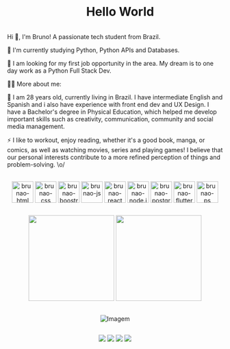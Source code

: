 <!--título-->
<div id="user-content-toc">
  <ul align="center">
    <summary><h1 style="display: inline-block">Hello World</h1></summary>
</div>

<p align="justify">
  Hi 👋, I'm Bruno! A passionate tech student from Brazil.

  🌱 I'm currently studying Python, Python APIs and Databases.

  🔭 I am looking for my first job opportunity in the area. My dream is to one day work as a Python Full Stack Dev.
</p>

👨‍💻 More about me:

💬 I am 28 years old, currently living in Brazil. I have intermediate English and Spanish and i also have experience with front end dev and UX Design. I have a Bachelor's degree in Physical Education, which helped me develop important skills such  as creativity, communication, community and social media management.

⚡ I like to workout, enjoy reading, whether it's a good book, manga, or comics, as well as watching movies, series and playing games! I believe that our personal interests contribute to a more refined perception of things and problem-solving. \o/
</details>

</p>

<div style="display: inline_block" align="center"><br>			
  <img align="center" alt="brunao-html" height="50" width="50" src="https://cdn.jsdelivr.net/gh/devicons/devicon@latest/icons/html5/html5-original-wordmark.svg">
  <img align="center" alt="brunao-css" height="50" width="50" src="https://cdn.jsdelivr.net/gh/devicons/devicon@latest/icons/css3/css3-original-wordmark.svg">
  <img align="center" alt="brunao-boostrap" height="50" width="50" src="https://cdn.jsdelivr.net/gh/devicons/devicon@latest/icons/bootstrap/bootstrap-original-wordmark.svg">
  <img align="center" alt="brunao-js" height="50" width="50" src="https://cdn.jsdelivr.net/gh/devicons/devicon@latest/icons/javascript/javascript-original.svg">
  <img align="center" alt="brunao-react" height="50" width="50" src="https://cdn.jsdelivr.net/gh/devicons/devicon@latest/icons/react/react-original-wordmark.svg">
  <img align="center" alt="brunao-node.js" height="50" width="50" src="https://cdn.jsdelivr.net/gh/devicons/devicon@latest/icons/nodejs/nodejs-original-wordmark.svg">
  <img align="center" alt="brunao-postgree" height="50" width="50" src="https://cdn.jsdelivr.net/gh/devicons/devicon@latest/icons/postgresql/postgresql-original-wordmark.svg">
  <img align="center" alt="brunao-flutter" height="50" width="50" src="https://cdn.jsdelivr.net/gh/devicons/devicon@latest/icons/flutter/flutter-original.svg">
  <img align="center" alt="brunao-ps" height="50" width="50" src="https://cdn.jsdelivr.net/gh/devicons/devicon@latest/icons/photoshop/photoshop-original.svg">
</div>

##

<!-- GithubStats -->
<div align = "center">
<img height = "200em" src="https://github-readme-stats.vercel.app/api/top-langs/?username=brncosta1&show_icons=true&theme=bear&count_private=true" />
<img height = "200em" src="https://github-readme-stats.vercel.app/api?username=brncosta1&show_icons=true&theme=gotham" />
</div>


##

<!-- GIF -->
<p align="center">
  <img align="center" src="https://github.com/VariableBee/VariableBee/assets/77739311/4e9f41af-6b57-49a7-b15a-74322e96b4d7" alt="Imagem">
</p>

##

<div align="center"> 
  <a href="https://instagram.com/brncosta1" target="_blank"><img src="https://img.shields.io/badge/-Instagram-%23E4405F?style=for-the-badge&logo=instagram&logoColor=white" target="_blank"></a>
 <a href="[https://discord.gg/wagxzStdcR](https://discord.com/channels/1232186949591236678/1232186949591236681)" target="_blank"><img src="https://img.shields.io/badge/Discord-7289DA?style=for-the-badge&logo=discord&logoColor=white" target="_blank"></a> 
  <a href = "brunocostaedf@gmail.com"><img src="https://img.shields.io/badge/-Gmail-%23333?style=for-the-badge&logo=gmail&logoColor=white" target="_blank"></a>
  <a href="https://www.linkedin.com/in/brncosta1" target="_blank"><img src="https://img.shields.io/badge/-LinkedIn-%230077B5?style=for-the-badge&logo=linkedin&logoColor=white" target="_blank"></a> 
</div>
